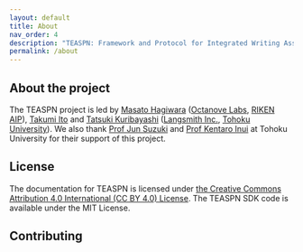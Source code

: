 ```yaml
---
layout: default
title: About
nav_order: 4
description: "TEASPN: Framework and Protocol for Integrated Writing Assistance Environments"
permalink: /about
---
```


## About the project

The TEASPN project is led by [Masato Hagiwara](http://masatohagiwara.net/) ([Octanove Labs](http://www.octanove.com/), [RIKEN AIP](http://www.riken.jp/en/research/labs/aip/)), [Takumi Ito](#) and [Tatsuki Kuribayashi](https://kuribayashi4.github.io/) ([Langsmith Inc.](https://langsmith.co.jp/), [Tohoku University](https://www.nlp.ecei.tohoku.ac.jp/)). We also thank [Prof Jun Suzuki](http://www.cl.ecei.tohoku.ac.jp/~jun/) and [Prof Kentaro Inui](http://www.cl.ecei.tohoku.ac.jp/~inui/) at Tohoku University for their support of this project.

## License

The documentation for TEASPN is licensed under [the Creative Commons Attribution 4.0 International (CC BY 4.0) License](https://creativecommons.org/licenses/by/4.0/). The TEASPN SDK code is available under the MIT License.

## Contributing
